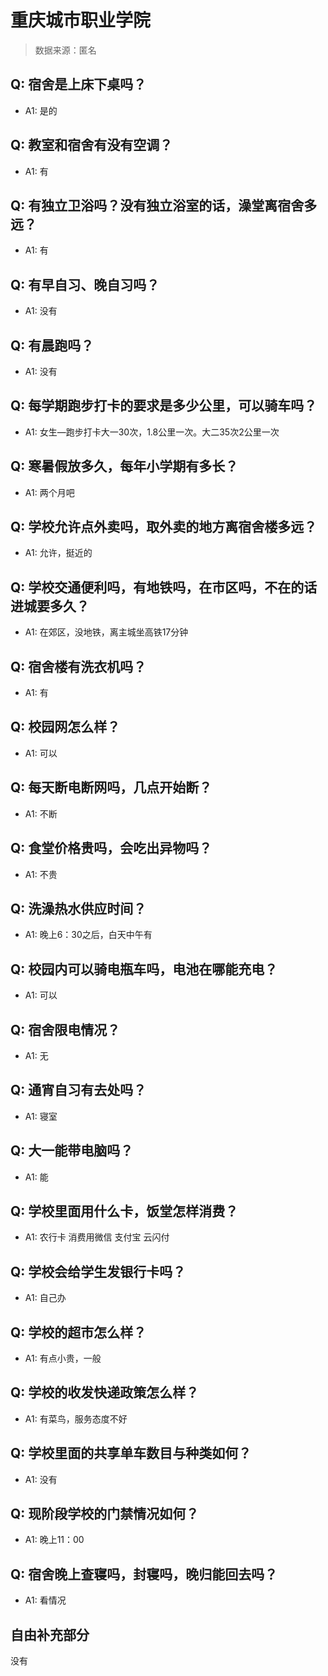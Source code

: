 # 重庆城市职业学院

> 数据来源：匿名

## Q: 宿舍是上床下桌吗？

- A1: 是的

## Q: 教室和宿舍有没有空调？

- A1: 有

## Q: 有独立卫浴吗？没有独立浴室的话，澡堂离宿舍多远？

- A1: 有

## Q: 有早自习、晚自习吗？

- A1: 没有

## Q: 有晨跑吗？

- A1: 没有

## Q: 每学期跑步打卡的要求是多少公里，可以骑车吗？

- A1: 女生—跑步打卡大一30次，1.8公里一次。大二35次2公里一次

## Q: 寒暑假放多久，每年小学期有多长？

- A1: 两个月吧

## Q: 学校允许点外卖吗，取外卖的地方离宿舍楼多远？

- A1: 允许，挺近的

## Q: 学校交通便利吗，有地铁吗，在市区吗，不在的话进城要多久？

- A1: 在郊区，没地铁，离主城坐高铁17分钟

## Q: 宿舍楼有洗衣机吗？

- A1: 有

## Q: 校园网怎么样？

- A1: 可以

## Q: 每天断电断网吗，几点开始断？

- A1: 不断

## Q: 食堂价格贵吗，会吃出异物吗？

- A1: 不贵

## Q: 洗澡热水供应时间？

- A1: 晚上6：30之后，白天中午有

## Q: 校园内可以骑电瓶车吗，电池在哪能充电？

- A1: 可以

## Q: 宿舍限电情况？

- A1: 无

## Q: 通宵自习有去处吗？

- A1: 寝室

## Q: 大一能带电脑吗？

- A1: 能

## Q: 学校里面用什么卡，饭堂怎样消费？

- A1: 农行卡 消费用微信 支付宝 云闪付

## Q: 学校会给学生发银行卡吗？

- A1: 自己办

## Q: 学校的超市怎么样？

- A1: 有点小贵，一般

## Q: 学校的收发快递政策怎么样？

- A1: 有菜鸟，服务态度不好

## Q: 学校里面的共享单车数目与种类如何？

- A1: 没有

## Q: 现阶段学校的门禁情况如何？

- A1: 晚上11：00

## Q: 宿舍晚上查寝吗，封寝吗，晚归能回去吗？

- A1: 看情况

## 自由补充部分

没有